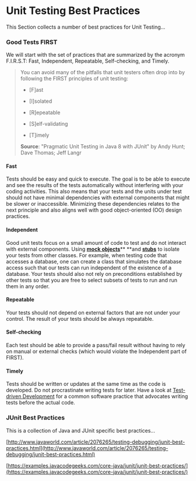 # Unit Testing Best Practices

This Section collects a number of best practices for Unit Testing...

### Good Tests FIRST

We will start with the set of practices that are summarized by the acronym F.I.R.S.T: Fast, Independent, Repeatable, Self-checking, and Timely.

> You can avoid many of the pitfalls that unit testers often drop into by following the FIRST principles of unit testing:
>
> * \[F\]ast
>
> * \[I\]solated
>
> * \[R\]epeatable
>
> * \[S\]elf-validating
>
> * \[T\]imely
>
> **Source**: "Pragmatic Unit Testing in Java 8 with JUnit" by Andy Hunt; Dave Thomas; Jeff Langr

#### Fast 
Tests should be easy and quick to execute. The goal is to be able to execute and see the results of the tests automatically without interfering with your coding activities. 
This also means that your tests and the units under test should not have minimal dependencies with external components that might be slower or inaccessible. Minimizing these dependencies relates to the next principle and also aligns well with good object-oriented (OO) design practices.

#### Independent 
Good unit tests focus on a small amount of code to test and do not interact with external components. Using [**mock objects**](https://en.wikipedia.org/wiki/Mock_object)** **and [**stubs**](https://en.wikipedia.org/wiki/Test_stub) to isolate your tests from other classes. For example, when testing code that accesses a database, one can create a class that simulates the database access such that our tests can run independent of the existence of a database. 
Your tests should also not rely on preconditions established by other tests so that you are free to select subsets of tests to run and run them in any order. 
 
#### Repeatable
Your tests should not depend on external factors that are not under your control. The result of your tests should be always repeatable.

#### Self-checking
Each test should be able to provide a pass/fail result without having to rely on manual or external checks (which would violate the Independent part of FIRST).

#### Timely
Tests should be written or updates at the same time as the code is developed. Do not procrastinate writing tests for later. Have a look at [Test-driven Development](https://en.wikipedia.org/wiki/Test-driven_development) for a common software practice that advocates writing tests before the actual code.


### JUnit Best Practices

This is a collection of Java and JUnit specific best practices...

[http://www.javaworld.com/article/2076265/testing-debugging/junit-best-practices.html](http://www.javaworld.com/article/2076265/testing-debugging/junit-best-practices.html)

[https://examples.javacodegeeks.com/core-java/junit/junit-best-practices/](https://examples.javacodegeeks.com/core-java/junit/junit-best-practices/)

